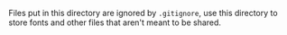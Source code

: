 Files put in this directory are ignored by `.gitignore`, use this directory to store fonts and other 
files that aren't meant to be shared.
